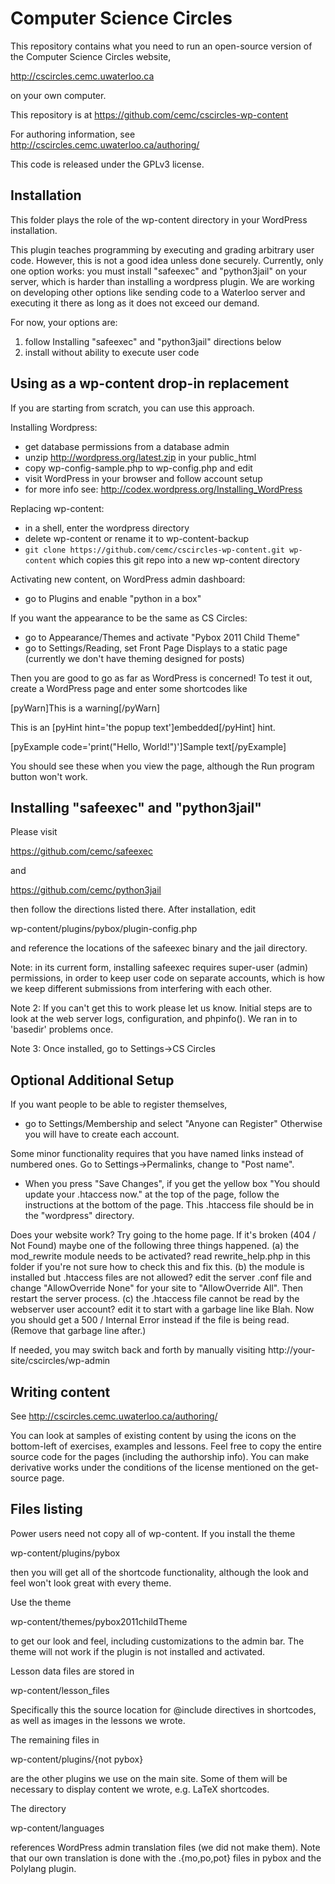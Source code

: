 Computer Science Circles
========================
This repository contains what you need to run an open-source
version of the Computer Science Circles website,

 http://cscircles.cemc.uwaterloo.ca

on your own computer.

This repository is at https://github.com/cemc/cscircles-wp-content

For authoring information, see http://cscircles.cemc.uwaterloo.ca/authoring/

This code is released under the GPLv3 license.


Installation
-------------------------------------------
This folder plays the role of the wp-content
directory in your WordPress installation.

This plugin teaches programming by executing and grading
arbitrary user code. However, this is not a good idea unless
done securely. Currently, only one option works: you must
install "safeexec" and "python3jail" on your server, which
is harder than installing a wordpress plugin. We are working
on developing other options like sending code to a Waterloo
server and executing it there as long as it does not exceed
our demand.

For now, your options are:
 1. follow Installing "safeexec" and "python3jail" directions below
 2. install without ability to execute user code


Using as a wp-content drop-in replacement
-----------------------------------------
If you are starting from scratch, you can use this approach.

Installing Wordpress:
- get database permissions from a database admin
- unzip http://wordpress.org/latest.zip in your public_html
- copy wp-config-sample.php to wp-config.php and edit
- visit WordPress in your browser and follow account setup
- for more info see: http://codex.wordpress.org/Installing_WordPress

Replacing wp-content:
- in a shell, enter the wordpress directory
- delete wp-content or rename it to wp-content-backup
- `git clone https://github.com/cemc/cscircles-wp-content.git wp-content`
  which copies this git repo into a new wp-content directory

Activating new content, on WordPress admin dashboard:
 - go to Plugins and enable "python in a box"

If you want the appearance to be the same as CS Circles:
 - go to Appearance/Themes and activate "Pybox 2011 Child Theme"
 - go to Settings/Reading, set Front Page Displays to a static page
   (currently we don't have theming designed for posts)

Then you are good to go as far as WordPress is concerned! To test
it out, create a WordPress page and enter some shortcodes like

[pyWarn]This is a warning[/pyWarn]

This is an [pyHint hint='the popup text']embedded[/pyHint] hint.

[pyExample code='print("Hello, World!")']Sample text[/pyExample]

You should see these when you view the page, although the Run program
button won't work.


Installing "safeexec" and "python3jail"
---------------------------------------
Please visit

 https://github.com/cemc/safeexec

and

 https://github.com/cemc/python3jail

then follow the directions listed there. After installation, edit

 wp-content/plugins/pybox/plugin-config.php

and reference the locations of the safeexec binary and the jail directory.

Note: in its current form, installing safeexec requires super-user (admin)
permissions, in order to keep user code on separate accounts, which is
how we keep different submissions from interfering with each other.

Note 2: If you can't get this to work please let us know. Initial steps 
are to look at the web server logs, configuration, and phpinfo(). We
ran in to 'basedir' problems once.

Note 3: Once installed, go to Settings->CS Circles 


Optional Additional Setup
-------------------------
If you want people to be able to register themselves,
 - go to Settings/Membership and select "Anyone can Register"
Otherwise you will have to create each account.

Some minor functionality requires that you have named links instead of 
numbered ones. Go to Settings->Permalinks, change to "Post name".

- When you press "Save Changes", if you get the yellow box 
    "You should update your .htaccess now." 
  at the top of the page, follow the instructions at the bottom of the page.
  This .htaccess file should be in the "wordpress" directory.

Does your website work? Try going to the home page. If it's broken
(404 / Not Found) maybe one of the following three things happened.
(a) the mod_rewrite module needs to be activated? read rewrite_help.php
  in this folder if you're not sure how to check this and fix this.
(b) the module is installed but .htaccess files are not allowed? 
  edit the server .conf file and change "AllowOverride None"
  for your site to "AllowOverride All". Then restart the server process.
(c) the .htaccess file cannot be read by the webserver user account?
  edit it to start with a garbage line like Blah. Now you should get a 
  500 / Internal Error instead if the file is being read.
  (Remove that garbage line after.)

If needed, you may switch back and forth by manually visiting 
 http://your-site/cscircles/wp-admin


Writing content
---------------
See http://cscircles.cemc.uwaterloo.ca/authoring/

You can look at samples of existing content by using the icons on
the bottom-left of exercises, examples and lessons. Feel free to
copy the entire source code for the pages (including the authorship
info). You can make derivative works under the conditions of the 
license mentioned on the get-source page.


Files listing 
-------------
Power users need not copy all of wp-content. If you install the theme

 wp-content/plugins/pybox

then you will get all of the shortcode functionality, although
the look and feel won't look great with every theme.

Use the theme

 wp-content/themes/pybox2011childTheme

to get our look and feel, including customizations to the admin bar.
The theme will not work if the plugin is not installed and activated.

Lesson data files are stored in

 wp-content/lesson_files

Specifically this the source location for @include directives in
shortcodes, as well as images in the lessons we wrote.

The remaining files in

 wp-content/plugins/{not pybox}

are the other plugins we use on the main site. Some of them will
be necessary to display content we wrote, e.g. LaTeX shortcodes.

The directory

 wp-content/languages

references WordPress admin translation files (we did not make them).
Note that our own translation is done with the .{mo,po,pot} files
in pybox and the Polylang plugin.
